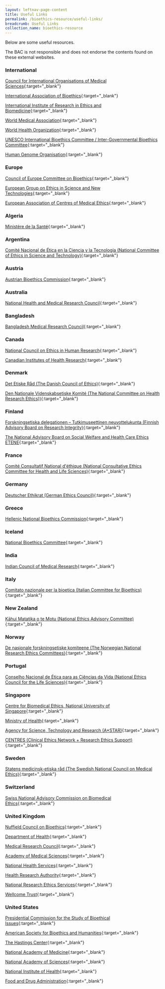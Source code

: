 ```yaml
---
layout: leftnav-page-content
title: Useful Links
permalink: /bioethics-resource/useful-links/
breadcrumb: Useful Links
collection_name: bioethics-resource
---
```


Below are some useful resources.

The BAC is not responsible and does not endorse the contents found on these external websites.   

### **International**

[Council for International Organisations of Medical Sciences]({{"http://www.cioms.ch/"}}){:target="_blank"}

[International Association of Bioethics]({{"http://www.bioethics-international.org/"}}){:target="_blank"}

[International Institute of Research in Ethics and Biomedicine]({{"http://www.iireb.org/en/index.html"}}){:target="_blank"}

[World Medical Association]({{"https://www.wma.net/"}}){:target="_blank"}

[World Health Organization]({{"http://www.who.int/en/"}}){:target="_blank"}

[UNESCO International Bioethics Committee / Inter-Governmental Bioethics Committee]({{"http://www.unesco.org/new/en/social-and-human-sciences/themes/bioethics/"}}){:target="_blank"}

[Human Genome Organisation]({{"http://www.hugo-international.org/"}}){:target="_blank"}


### **Europe**

[Council of Europe Committee on Bioethics]({{"http://www.coe.int/en/web/bioethics"}}){:target="_blank"}

[European Group on Ethics in Science and New Technologies]({{"https://ec.europa.eu/research/ege/index.cfm"}}){:target="_blank"}

[European Association of Centres of Medical Ethics]({{"http://www.eacmeweb.com/"}}){:target="_blank"}

### **Algeria**

[Ministère de la Santé]({{"http://www.sante.gov.dz/"}}){:target="_blank"}

### **Argentina**

[Comité Nacional de Ética en la Ciencia y la Tecnología 
(National Committee of Ethics in Science and Technology)]({{"http://www.mincyt.gob.ar/ministerio/comite-nacional-de-etica-en-la-ciencia-y-la-tecnologia-cecte-22"}}){:target="_blank"}

### **Austria**

[Austrian Bioethics Commission]({{"http://archiv.bka.gv.at/site/3575/Default.aspx"}}){:target="_blank"}

### **Australia**

[National Health and Medical Research Council]({{"http://www.nhmrc.gov.au/"}}){:target="_blank"}

### **Bangladesh**

[Bangladesh Medical Research Council]({{"http://www.bmrcbd.org/research.html"}}){:target="_blank"}

### **Canada**

[National Council on Ethics in Human Research]({{"http://www.ncehr-cnerh.org/"}}){:target="_blank"}

[Canadian Institutes of Health Research]({{"http://www.cihr-irsc.gc.ca/"}}){:target="_blank"}

### **Denmark**

[Det Etiske Råd (The Danish Council of Ethics)]({{"http://www.etiskraad.dk/english"}}){:target="_blank"}

[Den Nationale Videnskabsetiske Komité (The National Committee on Health Research Ethics))]({{"http://www.nvk.dk/english"}}){:target="_blank"}

### **Finland**

[Forskningsetiska delegationen – Tutkimuseettinen neuvottelukunta (Finnish Advisory Board on Research Integrity)]({{"http://www.tenk.fi/en"}}){:target="_blank"}

[The National Advisory Board on Social Welfare and Health Care Ethics ETENE]({{"http://www.etene.fi/en"}}){:target="_blank"}

### **France**

[Comité Consultatif National d'éthique (National Consultative Ethics Committee   for Health and Life Sciences)]({{"http://www.ccne-ethique.fr/en"}}){:target="_blank"}

### **Germany**

[Deutscher Ethikrat (German Ethics Council)]({{"http://www.ethikrat.org/"}}){:target="_blank"}

### **Greece**

[Hellenic National Bioethics Commission]({{"http://www.bioethics.gr/"}}){:target="_blank"}

### **Iceland**

[National Bioethics Committee]({{"http://www.vsn.is/en"}}){:target="_blank"}

### **India**

[Indian Council of Medical Research]({{"http://www.icmr.nic.in/"}}){:target="_blank"}

### **Italy**

[Comitato nazionale per la bioetica (Italian Committee for Bioethics)]({{"http://bioetica.governo.it/en/"}}){:target="_blank"}

### **New Zealand**

[Kāhui Matatika o te Motu (National Ethics Advisory Committee)]({{"http://www.neac.health.govt.nz/"}}){:target="_blank"}

### **Norway**

[De nasjonale forskningsetiske komiteene (The Norwegian National Research Ethics Committees)]({{"https://www.etikkom.no/en/"}}){:target="_blank"}

### **Portugal**

[Conselho Nacional de Ética para as Ciências da Vida (National Ethics Council for the Life Sciences)]({{"http://www.cnecv.pt/?locale=en"}}){:target="_blank"}

### **Singapore**

[Centre for Biomedical Ethics, National University of Singapore]({{"http://cbme.nus.edu.sg/"}}){:target="_blank"}

[Ministry of Health]({{"http://www.moh.gov.sg/"}}){:target="_blank"}

[Agency for Science, Technology and Research (A*STAR)]({{"http://www.a-star.edu.sg/"}}){:target="_blank"}

[CENTRES (Clinical Ethics Network + Research Ethics Support)]({{"https://centres.sg/"}}){:target="_blank"}

### **Sweden**

[Statens medicinsk-etiska råd (The Swedish National Council on Medical Ethics)]({{"http://www.smer.se/en/"}}){:target="_blank"}

### **Switzerland**

[Swiss National Advisory Commission on Biomedical Ethics]({{"http://www.nek-cne.ch/en/homepage/"}}){:target="_blank"}

### **United Kingdom**

[Nuffield Council on Bioethics]({{"http://www.nuffieldbioethics.org/"}}){:target="_blank"}

[Department of Health]({{"https://www.gov.uk/government/organisations/department-of-health"}}){:target="_blank"}

[Medical Research Council]({{"http://www.mrc.ac.uk/"}}){:target="_blank"}

[Academy of Medical Sciences]({{"http://www.acmedsci.ac.uk/"}}){:target="_blank"}

[National Health Services]({{"http://www.nhs.uk/Pages/HomePage.aspx"}}){:target="_blank"}

[Health Research Authority]({{"http://www.hra.nhs.uk/"}}){:target="_blank"}

[National Research Ethics Services]({{"http://www.hra.nhs.uk/about-the-hra/our-committees/res/"}}){:target="_blank"}

[Wellcome Trust]({{"https://wellcome.ac.uk/"}}){:target="_blank"}

### **United States**

[Presidential Commission for the Study of Bioethical Issues]({{"https://bioethicsarchive.georgetown.edu/pcsbi/index.html"}}){:target="_blank"}

[American Society for Bioethics and Humanities]({{"http://www.asbh.org/"}}){:target="_blank"}

[The Hastings Center]({{"http://www.thehastingscenter.org/"}}){:target="_blank"}

[National Academy of Medicine]({{"https://nam.edu/"}}){:target="_blank"}

[National Academy of Sciences]({{"http://www.nasonline.org/"}}){:target="_blank"}

[National Institute of Health]({{"http://www.nih.gov/"}}){:target="_blank"}

[Food and Drug Administration]({{"http://www.fda.gov/"}}){:target="_blank"}